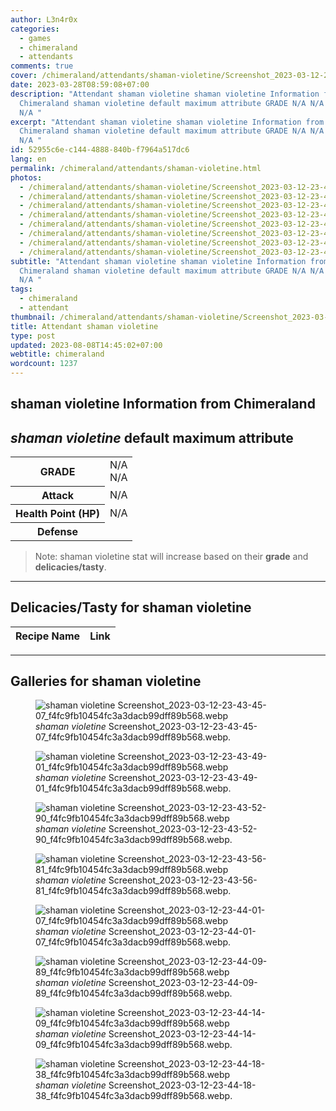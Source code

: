 ```yaml
---
author: L3n4r0x
categories:
  - games
  - chimeraland
  - attendants
comments: true
cover: /chimeraland/attendants/shaman-violetine/Screenshot_2023-03-12-23-43-45-07_f4fc9fb10454fc3a3dacb99dff89b568.webp
date: 2023-03-28T08:59:08+07:00
description: "Attendant shaman violetine shaman violetine Information from
  Chimeraland shaman violetine default maximum attribute GRADE N/A N/A Attack
  N/A "
excerpt: "Attendant shaman violetine shaman violetine Information from
  Chimeraland shaman violetine default maximum attribute GRADE N/A N/A Attack
  N/A "
id: 52955c6e-c144-4888-840b-f7964a517dc6
lang: en
permalink: /chimeraland/attendants/shaman-violetine.html
photos:
  - /chimeraland/attendants/shaman-violetine/Screenshot_2023-03-12-23-43-45-07_f4fc9fb10454fc3a3dacb99dff89b568.webp
  - /chimeraland/attendants/shaman-violetine/Screenshot_2023-03-12-23-43-49-01_f4fc9fb10454fc3a3dacb99dff89b568.webp
  - /chimeraland/attendants/shaman-violetine/Screenshot_2023-03-12-23-43-52-90_f4fc9fb10454fc3a3dacb99dff89b568.webp
  - /chimeraland/attendants/shaman-violetine/Screenshot_2023-03-12-23-43-56-81_f4fc9fb10454fc3a3dacb99dff89b568.webp
  - /chimeraland/attendants/shaman-violetine/Screenshot_2023-03-12-23-44-01-07_f4fc9fb10454fc3a3dacb99dff89b568.webp
  - /chimeraland/attendants/shaman-violetine/Screenshot_2023-03-12-23-44-09-89_f4fc9fb10454fc3a3dacb99dff89b568.webp
  - /chimeraland/attendants/shaman-violetine/Screenshot_2023-03-12-23-44-14-09_f4fc9fb10454fc3a3dacb99dff89b568.webp
  - /chimeraland/attendants/shaman-violetine/Screenshot_2023-03-12-23-44-18-38_f4fc9fb10454fc3a3dacb99dff89b568.webp
subtitle: "Attendant shaman violetine shaman violetine Information from
  Chimeraland shaman violetine default maximum attribute GRADE N/A N/A Attack
  N/A "
tags:
  - chimeraland
  - attendant
thumbnail: /chimeraland/attendants/shaman-violetine/Screenshot_2023-03-12-23-43-45-07_f4fc9fb10454fc3a3dacb99dff89b568.webp
title: Attendant shaman violetine
type: post
updated: 2023-08-08T14:45:02+07:00
webtitle: chimeraland
wordcount: 1237
---
```


<link
  rel="stylesheet"
  href="https://rawcdn.githack.com/dimaslanjaka/Web-Manajemen/870a349/css/bootstrap-5-3-0-alpha3-wrapper.css"
/>
<section id="bootstrap-wrapper">
  <div data-bs-theme="dark">
    <h2>shaman violetine Information from Chimeraland</h2>
    <h2 id="attribute"><i>shaman violetine</i> default maximum attribute</h2>
    <div class="row">
      <div class="col mb-2">
        <div class="card">
          <div class="card-body">
            <table>
              <tr>
                <th>GRADE</th>
                <td>N/A <br />N/A</td>
              </tr>
              <tr>
                <th>Attack</th>
                <td>N/A</td>
              </tr>
              <tr>
                <th>Health Point (HP)</th>
                <td>N/A</td>
              </tr>
              <tr>
                <th>Defense</th>
                <td></td>
              </tr>
            </table>
          </div>
        </div>
      </div>
    </div>
    <blockquote class="bd-callout bd-callout-warning">
      Note: shaman violetine stat will increase based on their <b>grade</b> and
      <b>delicacies/tasty</b>.
    </blockquote>
    <hr />
    <h2 id="delicacies">Delicacies/Tasty for shaman violetine</h2>
    <div class="card">
      <div class="card-body">
        <div class="table-responsive">
          <table class="table table-striped">
            <thead>
              <tr>
                <th>Recipe Name</th>
                <th>Link</th>
              </tr>
            </thead>
            <tbody></tbody>
          </table>
        </div>
      </div>
    </div>
    <hr />
    <div id="gallery">
      <h2>Galleries for shaman violetine</h2>
      <div class="row">
        <div class="col-lg-6 col-12">
          <figure>
            <img
              src="https://www.webmanajemen.com/chimeraland/attendants/shaman-violetine/Screenshot_2023-03-12-23-43-45-07_f4fc9fb10454fc3a3dacb99dff89b568.webp"
              alt="shaman violetine Screenshot_2023-03-12-23-43-45-07_f4fc9fb10454fc3a3dacb99dff89b568.webp"
            />
            <figcaption style="word-wrap: break-word">
              <i>shaman violetine</i>
              Screenshot_2023-03-12-23-43-45-07_f4fc9fb10454fc3a3dacb99dff89b568.webp.
            </figcaption>
          </figure>
        </div>
        <div class="col-lg-6 col-12">
          <figure>
            <img
              src="https://www.webmanajemen.com/chimeraland/attendants/shaman-violetine/Screenshot_2023-03-12-23-43-49-01_f4fc9fb10454fc3a3dacb99dff89b568.webp"
              alt="shaman violetine Screenshot_2023-03-12-23-43-49-01_f4fc9fb10454fc3a3dacb99dff89b568.webp"
            />
            <figcaption style="word-wrap: break-word">
              <i>shaman violetine</i>
              Screenshot_2023-03-12-23-43-49-01_f4fc9fb10454fc3a3dacb99dff89b568.webp.
            </figcaption>
          </figure>
        </div>
        <div class="col-lg-6 col-12">
          <figure>
            <img
              src="https://www.webmanajemen.com/chimeraland/attendants/shaman-violetine/Screenshot_2023-03-12-23-43-52-90_f4fc9fb10454fc3a3dacb99dff89b568.webp"
              alt="shaman violetine Screenshot_2023-03-12-23-43-52-90_f4fc9fb10454fc3a3dacb99dff89b568.webp"
            />
            <figcaption style="word-wrap: break-word">
              <i>shaman violetine</i>
              Screenshot_2023-03-12-23-43-52-90_f4fc9fb10454fc3a3dacb99dff89b568.webp.
            </figcaption>
          </figure>
        </div>
        <div class="col-lg-6 col-12">
          <figure>
            <img
              src="https://www.webmanajemen.com/chimeraland/attendants/shaman-violetine/Screenshot_2023-03-12-23-43-56-81_f4fc9fb10454fc3a3dacb99dff89b568.webp"
              alt="shaman violetine Screenshot_2023-03-12-23-43-56-81_f4fc9fb10454fc3a3dacb99dff89b568.webp"
            />
            <figcaption style="word-wrap: break-word">
              <i>shaman violetine</i>
              Screenshot_2023-03-12-23-43-56-81_f4fc9fb10454fc3a3dacb99dff89b568.webp.
            </figcaption>
          </figure>
        </div>
        <div class="col-lg-6 col-12">
          <figure>
            <img
              src="https://www.webmanajemen.com/chimeraland/attendants/shaman-violetine/Screenshot_2023-03-12-23-44-01-07_f4fc9fb10454fc3a3dacb99dff89b568.webp"
              alt="shaman violetine Screenshot_2023-03-12-23-44-01-07_f4fc9fb10454fc3a3dacb99dff89b568.webp"
            />
            <figcaption style="word-wrap: break-word">
              <i>shaman violetine</i>
              Screenshot_2023-03-12-23-44-01-07_f4fc9fb10454fc3a3dacb99dff89b568.webp.
            </figcaption>
          </figure>
        </div>
        <div class="col-lg-6 col-12">
          <figure>
            <img
              src="https://www.webmanajemen.com/chimeraland/attendants/shaman-violetine/Screenshot_2023-03-12-23-44-09-89_f4fc9fb10454fc3a3dacb99dff89b568.webp"
              alt="shaman violetine Screenshot_2023-03-12-23-44-09-89_f4fc9fb10454fc3a3dacb99dff89b568.webp"
            />
            <figcaption style="word-wrap: break-word">
              <i>shaman violetine</i>
              Screenshot_2023-03-12-23-44-09-89_f4fc9fb10454fc3a3dacb99dff89b568.webp.
            </figcaption>
          </figure>
        </div>
        <div class="col-lg-6 col-12">
          <figure>
            <img
              src="https://www.webmanajemen.com/chimeraland/attendants/shaman-violetine/Screenshot_2023-03-12-23-44-14-09_f4fc9fb10454fc3a3dacb99dff89b568.webp"
              alt="shaman violetine Screenshot_2023-03-12-23-44-14-09_f4fc9fb10454fc3a3dacb99dff89b568.webp"
            />
            <figcaption style="word-wrap: break-word">
              <i>shaman violetine</i>
              Screenshot_2023-03-12-23-44-14-09_f4fc9fb10454fc3a3dacb99dff89b568.webp.
            </figcaption>
          </figure>
        </div>
        <div class="col-lg-6 col-12">
          <figure>
            <img
              src="https://www.webmanajemen.com/chimeraland/attendants/shaman-violetine/Screenshot_2023-03-12-23-44-18-38_f4fc9fb10454fc3a3dacb99dff89b568.webp"
              alt="shaman violetine Screenshot_2023-03-12-23-44-18-38_f4fc9fb10454fc3a3dacb99dff89b568.webp"
            />
            <figcaption style="word-wrap: break-word">
              <i>shaman violetine</i>
              Screenshot_2023-03-12-23-44-18-38_f4fc9fb10454fc3a3dacb99dff89b568.webp.
            </figcaption>
          </figure>
        </div>
      </div>
    </div>
  </div>
</section>